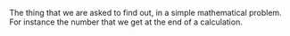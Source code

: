 The thing that we are asked to find out, in a simple mathematical
problem. For instance the number that we get at the end of a
calculation.
